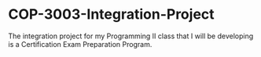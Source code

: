 # COP-3003-Integration-Project
The integration project for my Programming II class that I will be developing is a Certification Exam Preparation Program. 
